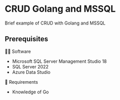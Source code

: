 
# CRUD Golang and MSSQL

Brief example of CRUD with Golang and MSSQL
## Prerequisites

👩‍💻 Software
- Microsoft SQL Server Management Studio 18
- SQL Server 2022
- Azure Data Studio

🧑 Requirements
- Knowledge of Go